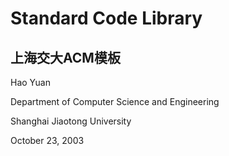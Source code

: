 Standard Code Library
=====================

上海交大ACM模板
---------------

Hao Yuan

Department of Computer Science and Engineering

Shanghai Jiaotong University

October 23, 2003
